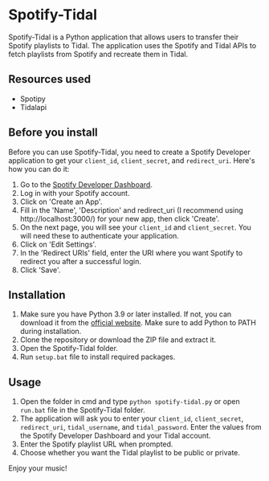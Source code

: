 # Spotify-Tidal

Spotify-Tidal is a Python application that allows users to transfer their Spotify playlists to Tidal. The application uses the Spotify and Tidal APIs to fetch playlists from Spotify and recreate them in Tidal.

## Resources used
- Spotipy
- Tidalapi

## Before you install

Before you can use Spotify-Tidal, you need to create a Spotify Developer application to get your `client_id`, `client_secret`, and `redirect_uri`. Here's how you can do it:

1. Go to the [Spotify Developer Dashboard](https://developer.spotify.com/dashboard/).
2. Log in with your Spotify account.
3. Click on 'Create an App'.
4. Fill in the 'Name', 'Description' and redirect_uri (I recommend using http://localhost:3000/) for your new app, then click 'Create'.
5. On the next page, you will see your `client_id` and `client_secret`. You will need these to authenticate your application.
6. Click on 'Edit Settings'.
7. In the 'Redirect URIs' field, enter the URI where you want Spotify to redirect you after a successful login.
8. Click 'Save'.

## Installation

1. Make sure you have Python 3.9 or later installed. If not, you can download it from the [official website](https://www.python.org/downloads/). Make sure to add Python to PATH during installation.
2. Clone the repository or download the ZIP file and extract it.
3. Open the Spotify-Tidal folder.
4. Run `setup.bat` file to install required packages.

## Usage

1. Open the folder in cmd and type `python spotify-tidal.py` or open `run.bat` file in the Spotify-Tidal folder.
2. The application will ask you to enter your `client_id`, `client_secret`, `redirect_uri`, `tidal_username`, and `tidal_password`. Enter the values from the Spotify Developer Dashboard and your Tidal account.
3. Enter the Spotify playlist URL when prompted.
4. Choose whether you want the Tidal playlist to be public or private.

Enjoy your music!